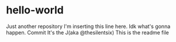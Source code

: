 # hello-world
Just another repository
I'm inserting this line here.
Idk what's gonna happen.
Commit
It's the J(aka @thesilentsix)
This is the readme file
